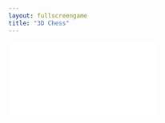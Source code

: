 ```yaml
---
layout: fullscreengame
title: "3D Chess"
---
```

<embed src="src/" width="auto" height="auto" allowfullscreen>
